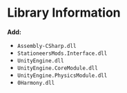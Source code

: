 ﻿# Library Information

**Add:**

- `Assembly-CSharp.dll`
- `StationeersMods.Interface.dll`
- `UnityEngine.dll`
- `UnityEngine.CoreModule.dll`
- `UnityEngine.PhysicsModule.dll`
- `0Harmony.dll`
